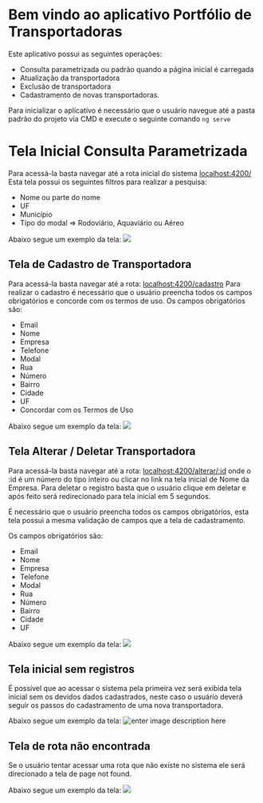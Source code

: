 ﻿# Bem vindo ao aplicativo Portfólio de Transportadoras

Este aplicativo possui as seguintes operações:

 - Consulta parametrizada ou padrão quando a página inicial é carregada
 - Atualização da transportadora
 - Exclusão de transportadora
 - Cadastramento de novas transportadoras.

Para inicializar o aplicativo é necessário que o usuário navegue até a pasta padrão do projeto via CMD e execute o seguinte comando `ng serve`

# Tela Inicial Consulta Parametrizada
Para acessá-la basta navegar até a rota inicial do sistema [localhost:4200/](localhost:4200/)
Esta tela possui os seguintes filtros para realizar a pesquisa:

 - Nome ou parte do nome
 - UF
 - Município
 - Tipo do modal => Rodoviário, Aquaviário ou Aéreo

Abaixo segue um exemplo da tela:
![
](https://lh3.googleusercontent.com/ajpXZ6Vqvob3opKcTaKhm3oR5Rq1qJihpiogRu7Hf9dZP3wvK85TizJldcYknf6bFIe7MR5_rn4m "Tela inicial")

## Tela de Cadastro de Transportadora
Para acessá-la basta navegar até a rota: [localhost:4200/cadastro](localhost:4200/cadastro)
Para realizar o cadastro é necessário que o usuário preencha todos os campos obrigatórios e concorde com os termos de uso.
Os campos obrigatórios são:

 - Email
 - Nome
 - Empresa
 - Telefone
 - Modal
 - Rua
 - Número
 - Bairro
 - Cidade
 - UF
 - Concordar com os Termos de Uso

Abaixo segue um exemplo da tela:
![
](https://lh3.googleusercontent.com/__GrydDS2YrImN46AzPjTFQ2bDAhVhJ-wmjBo8KbYE3Cv66EUr92QTW5FV9Sy9htcafuV44QSXAe "tela de cadastro")

## Tela Alterar / Deletar Transportadora

Para acessá-la basta navegar até a rota: [localhost:4200/alterar/:id](localhost:4200/alterar/1) onde o :id é um número do tipo inteiro ou clicar no link na tela inicial de Nome da Empresa.
Para deletar o registro basta que o usuário clique em deletar e após feito será redirecionado para tela inicial em 5 segundos.

É necessário que o usuário preencha todos os campos obrigatórios, esta tela possui a mesma validação de campos que a tela de cadastramento.

Os campos obrigatórios são:
 - Email
 - Nome
 - Empresa
 - Telefone
 - Modal
 - Rua
 - Número
 - Bairro
 - Cidade
 - UF
 
Abaixo segue um exemplo da tela:
![
](https://lh3.googleusercontent.com/UZdgzTEsx5a61lY2g5Prfy_2yvczJSOCGRXoWFxGtCYtSnGPaol15laC_240MK4AzoHjwTpzkWAg "tela de alterar")

## Tela inicial sem registros

É possível que ao acessar o sistema pela primeira vez será exibida tela inicial sem os devidos dados cadastrados, neste caso o usuário deverá seguir os passos do cadastramento de uma nova transportadora.

Abaixo segue um exemplo da tela:
![enter image description here](https://lh3.googleusercontent.com/fOhk0n5-zv7OI7oKpaBMw6W-mRge4UUU80Z6bHoCdoWpHfceYLRPHhGTSu0j8saxzQVn6P1Uwosc "tela sem registros")


## Tela de rota não encontrada
Se o usuário tentar acessar uma rota que não existe no sistema ele será direcionado a tela de page not found.

Abaixo segue um exemplo da tela:
![
](https://lh3.googleusercontent.com/mH8I-j1RDPBvX6WyJopncBWZEss3NKvwvRkBoyvySUY15XqTjbjIa8kSDSsqGH2SCkmK2nQ683Yq "rota não encontrada")
